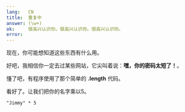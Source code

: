 ```yaml
---
lang:   CN
title:  重复中
answer: (\w+)
ok:     很高兴认识你。很高兴认识你。很高兴认识你。
error:  
---
```


现在，你可能想知道这些东西有什么用。

好吧，我相信你一定去过某些网站，它尖叫着说：__嘿，你的密码太短了！__。

懂了吧，有程序使用了那个简单的 __.length__ 代码。

看好了。让我们把你的名字乘以5。

    "Jimmy" * 5
